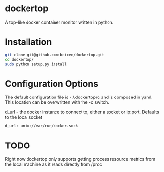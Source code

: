 dockertop
=========

A top-like docker container monitor written in python.

Installation
============

```bash
git clone git@github.com:bcicen/dockertop.git
cd dockertop/
sudo python setup.py install
```

Configuration Options
=============

The default configuration file is ~/.dockertoprc and is composed in yaml. This location can be overwritten with the -c switch.

d_url - the docker instance to connect to, either a socket or ip:port. Defaults to the local socket 
```
d_url: unix://var/run/docker.sock
```

TODO
=============

Right now dockertop only supports getting process resource metrics from the local machine as it reads directly from /proc
